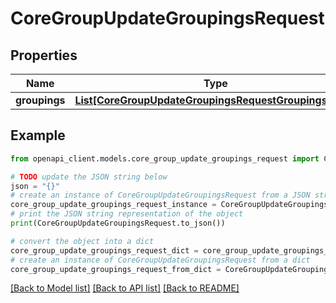 # CoreGroupUpdateGroupingsRequest


## Properties

Name | Type | Description | Notes
------------ | ------------- | ------------- | -------------
**groupings** | [**List[CoreGroupUpdateGroupingsRequestGroupingsInner]**](CoreGroupUpdateGroupingsRequestGroupingsInner.md) |  | 

## Example

```python
from openapi_client.models.core_group_update_groupings_request import CoreGroupUpdateGroupingsRequest

# TODO update the JSON string below
json = "{}"
# create an instance of CoreGroupUpdateGroupingsRequest from a JSON string
core_group_update_groupings_request_instance = CoreGroupUpdateGroupingsRequest.from_json(json)
# print the JSON string representation of the object
print(CoreGroupUpdateGroupingsRequest.to_json())

# convert the object into a dict
core_group_update_groupings_request_dict = core_group_update_groupings_request_instance.to_dict()
# create an instance of CoreGroupUpdateGroupingsRequest from a dict
core_group_update_groupings_request_from_dict = CoreGroupUpdateGroupingsRequest.from_dict(core_group_update_groupings_request_dict)
```
[[Back to Model list]](../README.md#documentation-for-models) [[Back to API list]](../README.md#documentation-for-api-endpoints) [[Back to README]](../README.md)


